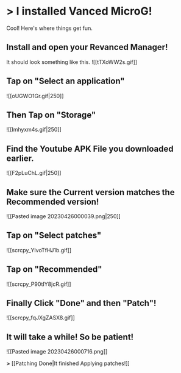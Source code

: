 # > I installed Vanced MicroG!

Cool! Here's where things get fun.

## Install and open your Revanced Manager!
It should look something like this.
![[tTXoWW2s.gif]]

## Tap on "Select an application"
![[oUGWO1Gr.gif|250]]
## Then Tap on "Storage"
![[Imhyxm4s.gif|250]]
## Find the Youtube APK File you downloaded earlier.
![[F2pLuChL.gif|250]]
## Make sure the Current version matches the Recommended version!
![[Pasted image 20230426000039.png|250]]
## Tap on "Select patches"
![[scrcpy_YlvoTfHJ1b.gif]]
## Tap on "Recommended"
![[scrcpy_P90tIY8jcR.gif]]
## Finally Click "Done" and then "Patch"!
![[scrcpy_fqJXgZASX8.gif]]

## It will take a while! So be patient!

![[Pasted image 20230426000716.png]]






**>** [[Patching Done|It finished Applying patches!]]